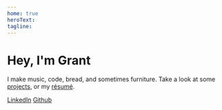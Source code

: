 ```yaml
---
home: true
heroText:
tagline:
---
```


# Hey, I'm Grant

I make music, code, bread, and sometimes furniture. Take a look at some [projects](/projects), or my [résumé](/about).

[LinkedIn](https://linkedin.com/in/grantdamron) [Github](https://github.com/gdamron)
